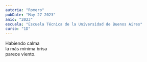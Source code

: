 ```yaml
---
autoria: "Romero"
pubDate: "May 27 2023"
anio: "2023"
escuela: "Escuela Técnica de la Universidad de Buenos Aires"
curso: "1D"
---
```


Habiendo calma\
la más mínima brisa\
parece viento.
